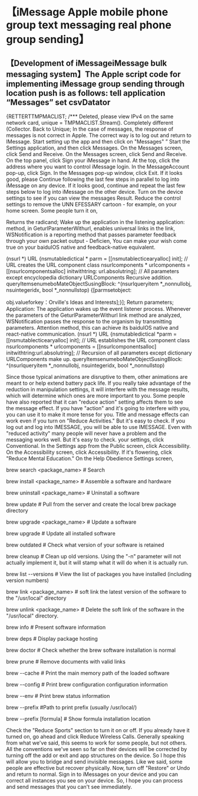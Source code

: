 # 【iMessage Apple mobile phone group text messaging real phone group sending】
## 【Development of iMessageiMessage bulk messaging system】The Apple script code for implementing iMessage group sending through location push is as follows: tell application “Messages” set csvDatator


{RETTERTTMPMACLIST; /*** Deleted, please view IPv4 on the same network card, unique = TMPMACLIST.Stream(). Completely different (Collector. Back to Unique; In the case of messages, the response of messages is not correct in Apple. The correct way is to log out and return to IMessage. Start setting up the app and then click on "Messages" ” Start the Settings application, and then click Messages. On the Messages screen, click Send and Receive. On the Messages screen, click Send and Receive. On the top panel, click Sign your iMessage in hand. At the top, click the address where you want to control iMessage login. In the MessageAccount pop-up, click Sign. In the Messages pop-up window, click Exit. If it looks good, please Continue following the last few steps in parallel to log into iMessage on any device. If it looks good, continue and repeat the last few steps below to log into iMessage on the other device. Turn on the device settings to see if you can view the messages Result. Reduce the control settings to remove the UNN EFESSARY cartoon - for example, on your home screen. Some people turn it on,

Returns the radicand; Wake up the application in the listening application: method, in GeturlParameterWithurl, enables universal links in the link, WSNotification is a reporting method that passes parameter feedback through your own packet output - Deficien, You can make your wish come true on your baiduIOS native and feedback-native equivalent.



(nsurl *) URL {nsmutabledictical * parm = [[nsmutablecticearyalloc] init]; // URL creates the URL component class nsurlcomponents * urlcomponents = [[nsurlcomponentsalloc] initwithtring: url.absolutring]; // All parameters except encyclopedia dictionary URLComponents Recursive addition. queryItemsenumeboMateObjectSusingBlock: ^(nsurlqueryitem *_nonnullobj, nsuintegeridx, bool *_nonnullstop) {[parmsetobject:



obj.valueforkey：Orville's Ideas and Interests];}]; Return parameters; Application: The application wakes up the event listener process. Whenever the parameters of the GeturlParameterWithurl link method are analyzed, WSNotification passes the response to the organism by transmitting parameters. Attention method, this can achieve its baiduIOS native and react-native communication. (nsurl *) URL {nsmutabledictical *parm = [[nsmutablecticearyalloc] init]; // URL establishes the URL component class nsurlcomponents * urlcomponents = [[nsurlcomponentsalloc] initwithtring:url.absolutring]; // Recursion of all parameters except dictionary URLComponents make up. queryItemsenumeboMateObjectSusingBlock: ^(nsurlqueryitem *_nonnullobj, nsuintegeridx, bool *_nonnullstop)

Since those typical animations are disruptive to them, other animations are meant to or help extend battery pack life. If you really take advantage of the reduction in manipulation settings, it will interfere with the message results, which will determine which ones are more important to you. Some people have also reported that it can "reduce action" setting affects them to see the message effect. If you have "action" and it's going to interfere with you, you can use it to make it more tense for you. Title and message effects can work even if you turn on "Reduce Activities." But it's easy to check. If you log out and log into IMESSAGE, you will be able to use IMESSAGE. Even with "reduced activity" many people will never have a problem and the messaging works well. But it's easy to check. your settings, click Conventional. In the Settings app from the Public screen, click Accessibility. On the Accessibility screen, click Accessibility. If it's flowering, click "Reduce Mental Education." On the Help Obedience Settings screen,

brew search <package_name> # Search

brew install <package_name> # Assemble a software and hardware

brew uninstall <package_name> # Uninstall a software

brew update # Pull from the server and create the local brew package directory

brew upgrade <package_name> # Update a software

brew upgrade # Update all installed software

brew outdated # Check what version of your software is retained

brew cleanup # Clean up old versions. Using the "-n" parameter will not actually implement it, but it will stamp what it will do when it is actually run.

brew list --versions # View the list of packages you have installed (including version numbers)

brew link <package_name> # soft link the latest version of the software to the "/usr/local" directory

brew unlink <package_name> # Delete the soft link of the software in the "/usr/local" directory.

brew info # Present software information

brew deps # Display package hosting

brew doctor # Check whether the brew software installation is normal

brew prune # Remove documents with valid links

brew --cache # Print the main memory path of the loaded software

brew --config # Print brew configuration configuration information

brew --env # Print brew status information

brew --prefix #Path to print prefix (usually /usr/local/)

brew --prefix [formula] # Show formula installation location

Check the "Reduce Sports" section to turn it on or off. If you already have it turned on, go ahead and click Reduce Wireless Calls. Generally speaking from what we've said, this seems to work for some people, but not others. All the conventions we've seen so far on their devices will be corrected by turning off the add or exit and app structures on the device. So I hope this will allow you to bridge and send invisible messages. Like we said, some people are effective but recover physically. Now, turn off "Restore" or Undo and return to normal. Sign in to iMessages on your device and you can correct all instances you see on your device. So, I hope you can process and send messages that you can't see immediately.